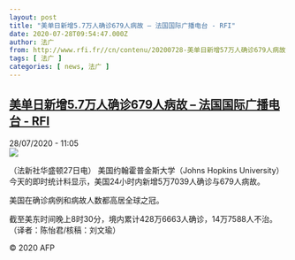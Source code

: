 ```yaml
---
layout: post
title: "美单日新增5.7万人确诊679人病故 – 法国国际广播电台 - RFI"
date: 2020-07-28T09:54:47.000Z
author: 法广
from: http://www.rfi.fr//cn/contenu/20200728-美单日新增57万人确诊679人病故
tags: [ 法广 ]
categories: [ news, 法广 ]
---
```

<!--1595930087000-->
[美单日新增5.7万人确诊679人病故 – 法国国际广播电台 - RFI](http://www.rfi.fr//cn/contenu/20200728-%E7%BE%8E%E5%8D%95%E6%97%A5%E6%96%B0%E5%A2%9E57%E4%B8%87%E4%BA%BA%E7%A1%AE%E8%AF%8A679%E4%BA%BA%E7%97%85%E6%95%85)
------

<div>
<div>28/07/2020 - 11:05</div><img src="https://s.rfi.fr/media/display/d16e91ba-d0b6-11ea-9d6f-005056bf87d6/w:310/p:16x9/int0011b.200728170502.jpg"><div class="t-content__body u-clearfix"><div class="m-interstitial"></div><p>（法新社华盛顿27日电）    美国约翰霍普金斯大学（Johns Hopkins University）今天的即时统计料显示，美国24小时内新增5万7039人确诊与679人病故。</p><p>    美国在确诊病例和病故人数都高居全球之冠。</p><p>    截至美东时间晚上8时30分，境内累计428万6663人确诊，14万7588人不治。（译者：陈怡君/核稿：刘文瑜）</p><p class="t-copyright">© 2020 AFP</p>        </div>
</div>
